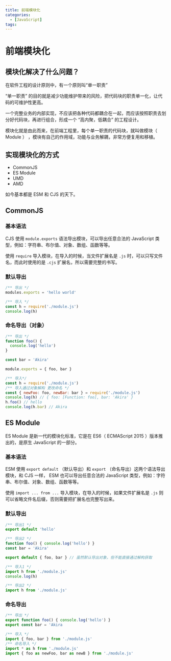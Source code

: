 ```yaml
---
title: 前端模块化
categories:
  - [JavaScript]
tags: 
---
```


# 前端模块化

## 模块化解决了什么问题？

在软件工程的设计原则中，有一个原则叫“单一职责”

“单一职责” 的目的就是减少功能维护带来的风险，把代码块的职责单一化，让代码的可维护性更高。

一个完整业务的内部实现，不应该把各种代码都耦合在一起，而应该按照职责去划分好代码块，再进行组合，形成一个 “高内聚，低耦合” 的工程设计。

模块化就是由此而来，在前端工程里，每个单一职责的代码块，就叫做模块（ Module ） ，模块有自己的作用域，功能与业务解耦，非常方便复用和移植。

## 实现模块化的方式

- CommonJS
- ES Module
- UMD
- AMD

如今基本都是 ESM 和 CJS 的天下。

## CommonJS

### 基本语法

CJS 使用 `module.exports` 语法导出模块，可以导出任意合法的 JavaScript 类型，例如：字符串、布尔值、对象、数组、函数等等。

使用 `require` 导入模块，在导入的时候，当文件扩展名是 `.js` 时，可以只写文件名，而此时使用的是 `.cjs` 扩展名，所以需要完整的书写。

### 默认导出

```js
/** 导出 */
modules.exports = 'hello world'

/** 导入 */
const h = require('./module.js')
console.log(h)
```

### 命名导出（对象）

```js
/** 导出 */
function foo() {
  console.log('hello')
}

const bar = 'Akira'

module.exports = { foo, bar }

/** 导入*/
const h = require('./module.js')
/** 导入通过对象解构 更改命名 */
const { newFoo: foo, newBar: bar } = require('./module.js')
console.log(h) // { foo: [Function: foo], bar: 'Akira' }
h.foo() // hello
console.log(h.bar) // Akira
```

## ES Module

ES Module 是新一代的模块化标准，它是在 ES6（ ECMAScript 2015 ）版本推出的，是原生 JavaScript 的一部分。

### 基本语法

ESM 使用 `export default` （默认导出）和 `export` （命名导出）这两个语法导出模块，和 CJS 一样， ESM 也可以导出任意合法的 JavaScript 类型，例如：字符串、布尔值、对象、数组、函数等等。

使用 `import ... from ...` 导入模块，在导入的时候，如果文件扩展名是 `.js` 则可以省略文件名后缀，否则需要把扩展名也完整写出来。

### 默认导出

```js
/** 导出1 */
export default 'hello'

/** 导出2 */
function foo() { console.log('hello') }
const bar = 'Akira'

export default { foo, bar } // 虽然默认导出对象，但不能直接通过解构获取

/** 导入1 */
import h from './module.js'
console.log(h)

/** 导出2 */
import h from './module.js'
```

### 命名导出

```js
/** 导出 */
export function foo() { console.log('hello') }
export const bar = 'Akira

/** 导入 */
import { foo, bar } from './module.js'
/** 命名导入 */
import * as h from './module.js'
import { foo as newFoo, bar as newB } from './module.js'
```

